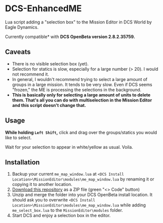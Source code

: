 # DCS-EnhancedME

Lua script adding a "selection box" to the Mission Editor in DCS World by Eagle Dynamics.

Currently compatible\* with **DCS OpenBeta version 2.8.2.35759.**

## Caveats

-   There is no visible selection box (yet).
-   Selection for statics is slow, especially for a large number (> 20). I would not recommend it.
-   In general, I wouldn't recommend trying to select a large amount of groups in a large mission. It tends to be very slow. Even if DCS seems "frozen," the ME is processing the selections in the background.
-   **This is basically only for selecting a large amount of units to delete them. That's all you can do with multiselection in the Mission Editor and this script doesn't change that.**

## Usage

**While holding `Left Shift`,** click and drag over the groups/statics you would like to select.

Wait for your selection to appear in white/yellow as usual. Voila.

## Installation

1. Backup your current `me_map_window.lua` at `<DCS Install Location>\MissionEditor\modules\me_map_window.lua` by renaming it or copying it to another location.
2. [Download this repository](https://github.com/HelioApsis/DCS-MESelectBox/archive/refs/heads/master.zip) as a ZIP file (green "<> Code" button)
3. Unzip and merge the folder into your DCS OpenBeta install location. It should ask you to overwrite `<DCS Install Location>\MissionEditor\modules\me_map_window.lua` while adding `me_select_box.lua` to the `MissionEditor\modules` folder.
4. Start DCS and enjoy a selection box in the editor.
